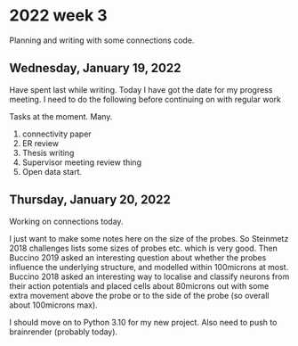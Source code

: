 # 2022 week 3

Planning and writing with some connections code.

## Wednesday, January 19, 2022

Have spent last while writing.
Today I have got the date for my progress meeting.
I need to do the following before continuing on with regular work

Tasks at the moment. Many.

1. connectivity paper
2. ER review
3. Thesis writing
4. Supervisor meeting review thing
5. Open data start.

## Thursday, January 20, 2022

Working on connections today.

I just want to make some notes here on the size of the probes.
So Steinmetz 2018 challenges lists some sizes of probes etc. which is very good.
Then Buccino 2019 asked an interesting question about whether the probes influence the underlying structure, and modelled within 100microns at most.
Buccino 2018 asked an interesting way to localise and classify neurons from their action potentials and placed cells about 80microns out with some extra movement above the probe or to the side of the probe (so overall about 100microns max).

I should move on to Python 3.10 for my new project.
Also need to push to brainrender (probably today).

